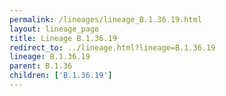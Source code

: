 ```yaml
---
permalink: /lineages/lineage_B.1.36.19.html
layout: lineage_page
title: Lineage B.1.36.19
redirect_to: ../lineage.html?lineage=B.1.36.19
lineage: B.1.36.19
parent: B.1.36
children: ['B.1.36.19']
---
```

